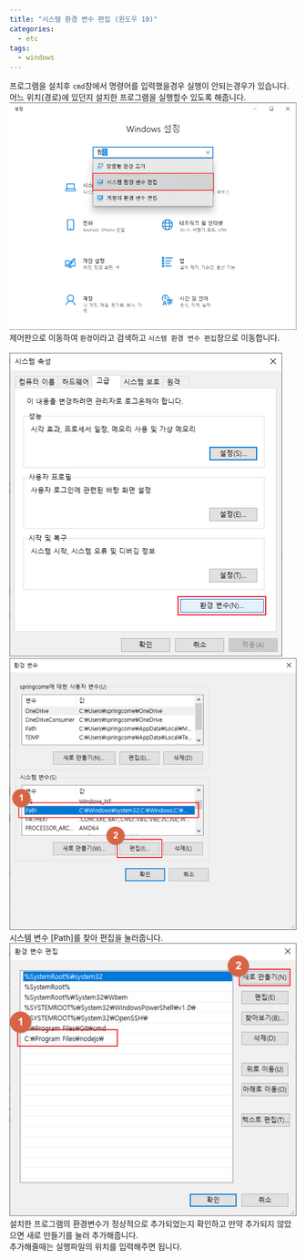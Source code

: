 ```yaml
---
title: "시스템 환경 변수 편집 (윈도우 10)"
categories:
  - etc
tags:
  - windows
---
```

프로그램을 설치후 `cmd`창에서 명령어를 입력했을경우 실행이 안되는경우가 있습니다. <br />
어느 위치(경로)에 있던지 설치한 프로그램을 실행할수 있도록 해줍니다.<br />
<img src="/assets/images/etc/2020011201.png" /><br />
제어판으로 이동하여 `환경`이라고 검색하고 `시스템 환경 변수 편집`창으로 이동합니다.<br /><br />
<img src="/assets/images/etc/2020011202.png" /><br />
<img src="/assets/images/etc/2020011203.png" /><br />
시스템 변수 [Path]를 찾아 편집을 눌러줍니다.<br />
<img src="/assets/images/etc/2020011204.png" /><br />
설치한 프로그램의 환경변수가 정상적으로 추가되었는지 확인하고 만약 추가되지 않았으면 새로 만들기를 눌러 추가해줍니다.<br />
추가해줄때는 실행파일의 위치를 입력해주면 됩니다.